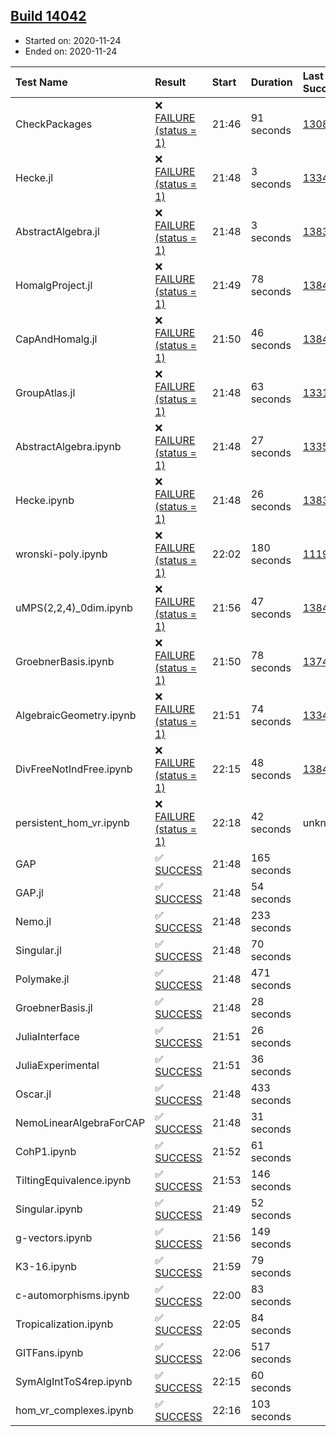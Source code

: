 ## [Build 14042](https://oscarci.mathematik.uni-kl.de/job/oscar/14042/)

* Started on: 2020-11-24
* Ended on: 2020-11-24

| Test Name    | Result | Start | Duration | Last Success | First Failure |
|:-------------|:-------|:------|:---------|:-------------|:--------------|
| CheckPackages | ❌ [FAILURE (status = 1)](https://oscarci.mathematik.uni-kl.de/job/oscar/14042/artifact/logs/build-14042/CheckPackages.log) | 21:46 | 91 seconds | [13085](https://oscarci.mathematik.uni-kl.de/job/oscar/13085/) | [13086](https://oscarci.mathematik.uni-kl.de/job/oscar/13086/) |
| Hecke.jl | ❌ [FAILURE (status = 1)](https://oscarci.mathematik.uni-kl.de/job/oscar/14042/artifact/logs/build-14042/Hecke.jl.log) | 21:48 | 3 seconds | [13341](https://oscarci.mathematik.uni-kl.de/job/oscar/13341/) | [13342](https://oscarci.mathematik.uni-kl.de/job/oscar/13342/) |
| AbstractAlgebra.jl | ❌ [FAILURE (status = 1)](https://oscarci.mathematik.uni-kl.de/job/oscar/14042/artifact/logs/build-14042/AbstractAlgebra.jl.log) | 21:48 | 3 seconds | [13837](https://oscarci.mathematik.uni-kl.de/job/oscar/13837/) | [13838](https://oscarci.mathematik.uni-kl.de/job/oscar/13838/) |
| HomalgProject.jl | ❌ [FAILURE (status = 1)](https://oscarci.mathematik.uni-kl.de/job/oscar/14042/artifact/logs/build-14042/HomalgProject.jl.log) | 21:49 | 78 seconds | [13845](https://oscarci.mathematik.uni-kl.de/job/oscar/13845/) | [13846](https://oscarci.mathematik.uni-kl.de/job/oscar/13846/) |
| CapAndHomalg.jl | ❌ [FAILURE (status = 1)](https://oscarci.mathematik.uni-kl.de/job/oscar/14042/artifact/logs/build-14042/CapAndHomalg.jl.log) | 21:50 | 46 seconds | [13845](https://oscarci.mathematik.uni-kl.de/job/oscar/13845/) | [13846](https://oscarci.mathematik.uni-kl.de/job/oscar/13846/) |
| GroupAtlas.jl | ❌ [FAILURE (status = 1)](https://oscarci.mathematik.uni-kl.de/job/oscar/14042/artifact/logs/build-14042/GroupAtlas.jl.log) | 21:48 | 63 seconds | [13311](https://oscarci.mathematik.uni-kl.de/job/oscar/13311/) | [13312](https://oscarci.mathematik.uni-kl.de/job/oscar/13312/) |
| AbstractAlgebra.ipynb | ❌ [FAILURE (status = 1)](https://oscarci.mathematik.uni-kl.de/job/oscar/14042/artifact/logs/build-14042/AbstractAlgebra.ipynb.log) | 21:48 | 27 seconds | [13355](https://oscarci.mathematik.uni-kl.de/job/oscar/13355/) | [13356](https://oscarci.mathematik.uni-kl.de/job/oscar/13356/) |
| Hecke.ipynb | ❌ [FAILURE (status = 1)](https://oscarci.mathematik.uni-kl.de/job/oscar/14042/artifact/logs/build-14042/Hecke.ipynb.log) | 21:48 | 26 seconds | [13837](https://oscarci.mathematik.uni-kl.de/job/oscar/13837/) | [13838](https://oscarci.mathematik.uni-kl.de/job/oscar/13838/) |
| wronski-poly.ipynb | ❌ [FAILURE (status = 1)](https://oscarci.mathematik.uni-kl.de/job/oscar/14042/artifact/logs/build-14042/wronski-poly.ipynb.log) | 22:02 | 180 seconds | [11192](https://oscarci.mathematik.uni-kl.de/job/oscar/11192/) | [11193](https://oscarci.mathematik.uni-kl.de/job/oscar/11193/) |
| uMPS(2,2,4)_0dim.ipynb | ❌ [FAILURE (status = 1)](https://oscarci.mathematik.uni-kl.de/job/oscar/14042/artifact/logs/build-14042/uMPS-2-2-4-_0dim.ipynb.log) | 21:56 | 47 seconds | [13841](https://oscarci.mathematik.uni-kl.de/job/oscar/13841/) | [13842](https://oscarci.mathematik.uni-kl.de/job/oscar/13842/) |
| GroebnerBasis.ipynb | ❌ [FAILURE (status = 1)](https://oscarci.mathematik.uni-kl.de/job/oscar/14042/artifact/logs/build-14042/GroebnerBasis.ipynb.log) | 21:50 | 78 seconds | [13748](https://oscarci.mathematik.uni-kl.de/job/oscar/13748/) | [13749](https://oscarci.mathematik.uni-kl.de/job/oscar/13749/) |
| AlgebraicGeometry.ipynb | ❌ [FAILURE (status = 1)](https://oscarci.mathematik.uni-kl.de/job/oscar/14042/artifact/logs/build-14042/AlgebraicGeometry.ipynb.log) | 21:51 | 74 seconds | [13341](https://oscarci.mathematik.uni-kl.de/job/oscar/13341/) | [13342](https://oscarci.mathematik.uni-kl.de/job/oscar/13342/) |
| DivFreeNotIndFree.ipynb | ❌ [FAILURE (status = 1)](https://oscarci.mathematik.uni-kl.de/job/oscar/14042/artifact/logs/build-14042/DivFreeNotIndFree.ipynb.log) | 22:15 | 48 seconds | [13845](https://oscarci.mathematik.uni-kl.de/job/oscar/13845/) | [13846](https://oscarci.mathematik.uni-kl.de/job/oscar/13846/) |
| persistent_hom_vr.ipynb | ❌ [FAILURE (status = 1)](https://oscarci.mathematik.uni-kl.de/job/oscar/14042/artifact/logs/build-14042/persistent_hom_vr.ipynb.log) | 22:18 | 42 seconds | unknown | unknown |
| GAP | ✅ [SUCCESS](https://oscarci.mathematik.uni-kl.de/job/oscar/14042/artifact/logs/build-14042/GAP.log) | 21:48 | 165 seconds |  |  |
| GAP.jl | ✅ [SUCCESS](https://oscarci.mathematik.uni-kl.de/job/oscar/14042/artifact/logs/build-14042/GAP.jl.log) | 21:48 | 54 seconds |  |  |
| Nemo.jl | ✅ [SUCCESS](https://oscarci.mathematik.uni-kl.de/job/oscar/14042/artifact/logs/build-14042/Nemo.jl.log) | 21:48 | 233 seconds |  |  |
| Singular.jl | ✅ [SUCCESS](https://oscarci.mathematik.uni-kl.de/job/oscar/14042/artifact/logs/build-14042/Singular.jl.log) | 21:48 | 70 seconds |  |  |
| Polymake.jl | ✅ [SUCCESS](https://oscarci.mathematik.uni-kl.de/job/oscar/14042/artifact/logs/build-14042/Polymake.jl.log) | 21:48 | 471 seconds |  |  |
| GroebnerBasis.jl | ✅ [SUCCESS](https://oscarci.mathematik.uni-kl.de/job/oscar/14042/artifact/logs/build-14042/GroebnerBasis.jl.log) | 21:48 | 28 seconds |  |  |
| JuliaInterface | ✅ [SUCCESS](https://oscarci.mathematik.uni-kl.de/job/oscar/14042/artifact/logs/build-14042/JuliaInterface.log) | 21:51 | 26 seconds |  |  |
| JuliaExperimental | ✅ [SUCCESS](https://oscarci.mathematik.uni-kl.de/job/oscar/14042/artifact/logs/build-14042/JuliaExperimental.log) | 21:51 | 36 seconds |  |  |
| Oscar.jl | ✅ [SUCCESS](https://oscarci.mathematik.uni-kl.de/job/oscar/14042/artifact/logs/build-14042/Oscar.jl.log) | 21:48 | 433 seconds |  |  |
| NemoLinearAlgebraForCAP | ✅ [SUCCESS](https://oscarci.mathematik.uni-kl.de/job/oscar/14042/artifact/logs/build-14042/NemoLinearAlgebraForCAP.log) | 21:48 | 31 seconds |  |  |
| CohP1.ipynb | ✅ [SUCCESS](https://oscarci.mathematik.uni-kl.de/job/oscar/14042/artifact/logs/build-14042/CohP1.ipynb.log) | 21:52 | 61 seconds |  |  |
| TiltingEquivalence.ipynb | ✅ [SUCCESS](https://oscarci.mathematik.uni-kl.de/job/oscar/14042/artifact/logs/build-14042/TiltingEquivalence.ipynb.log) | 21:53 | 146 seconds |  |  |
| Singular.ipynb | ✅ [SUCCESS](https://oscarci.mathematik.uni-kl.de/job/oscar/14042/artifact/logs/build-14042/Singular.ipynb.log) | 21:49 | 52 seconds |  |  |
| g-vectors.ipynb | ✅ [SUCCESS](https://oscarci.mathematik.uni-kl.de/job/oscar/14042/artifact/logs/build-14042/g-vectors.ipynb.log) | 21:56 | 149 seconds |  |  |
| K3-16.ipynb | ✅ [SUCCESS](https://oscarci.mathematik.uni-kl.de/job/oscar/14042/artifact/logs/build-14042/K3-16.ipynb.log) | 21:59 | 79 seconds |  |  |
| c-automorphisms.ipynb | ✅ [SUCCESS](https://oscarci.mathematik.uni-kl.de/job/oscar/14042/artifact/logs/build-14042/c-automorphisms.ipynb.log) | 22:00 | 83 seconds |  |  |
| Tropicalization.ipynb | ✅ [SUCCESS](https://oscarci.mathematik.uni-kl.de/job/oscar/14042/artifact/logs/build-14042/Tropicalization.ipynb.log) | 22:05 | 84 seconds |  |  |
| GITFans.ipynb | ✅ [SUCCESS](https://oscarci.mathematik.uni-kl.de/job/oscar/14042/artifact/logs/build-14042/GITFans.ipynb.log) | 22:06 | 517 seconds |  |  |
| SymAlgIntToS4rep.ipynb | ✅ [SUCCESS](https://oscarci.mathematik.uni-kl.de/job/oscar/14042/artifact/logs/build-14042/SymAlgIntToS4rep.ipynb.log) | 22:15 | 60 seconds |  |  |
| hom_vr_complexes.ipynb | ✅ [SUCCESS](https://oscarci.mathematik.uni-kl.de/job/oscar/14042/artifact/logs/build-14042/hom_vr_complexes.ipynb.log) | 22:16 | 103 seconds |  |  |
